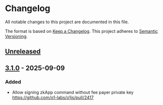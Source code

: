 # Changelog

All notable changes to this project are documented in this file.

The format is based on [Keep a Changelog](https://keepachangelog.com/en/1.0.0/).
This project adheres to
[Semantic Versioning](https://semver.org/spec/v2.0.0.html).

<!--
  Possible subsections:
    _Added_ for new features.
    _Changed_ for changes in existing functionality.
    _Deprecated_ for soon-to-be removed features.
    _Removed_ for now removed features.
    _Fixed_ for any bug fixes.
    _Security_ in case of vulnerabilities.
 -->

## [Unreleased](https://github.com/o1-labs/o1js/compare/f54dd40...HEAD)

## [3.1.0](https://github.com/o1-labs/o1js/compare/e3e758b...f54dd40) - 2025-09-09

### Added

- Allow signing zkApp command without fee payer private key https://github.com/o1-labs/o1js/pull/2417
